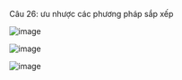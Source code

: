 Câu 26: ưu nhược các phương pháp sắp xếp

![image](https://user-images.githubusercontent.com/72289126/138107642-143f5197-2faf-4648-a868-1cf9e86ca4f2.png)

![image](https://user-images.githubusercontent.com/72289126/138107757-ff9d81a8-0f53-4407-8951-cc8eee308bf0.png)

![image](https://user-images.githubusercontent.com/72289126/138107790-b70be8c7-129d-47cf-af44-1d9337ea86d6.png)
